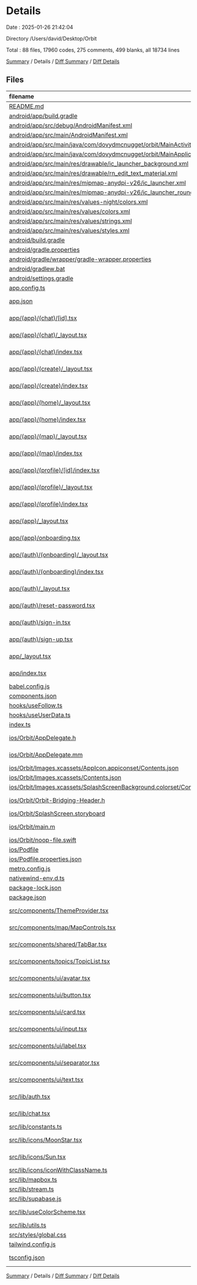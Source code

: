 # Details

Date : 2025-01-26 21:42:04

Directory /Users/david/Desktop/Orbit

Total : 88 files,  17960 codes, 275 comments, 499 blanks, all 18734 lines

[Summary](results.md) / Details / [Diff Summary](diff.md) / [Diff Details](diff-details.md)

## Files
| filename | language | code | comment | blank | total |
| :--- | :--- | ---: | ---: | ---: | ---: |
| [README.md](/README.md) | Markdown | 1 | 0 | 1 | 2 |
| [android/app/build.gradle](/android/app/build.gradle) | Groovy | 93 | 70 | 22 | 185 |
| [android/app/src/debug/AndroidManifest.xml](/android/app/src/debug/AndroidManifest.xml) | XML | 5 | 0 | 3 | 8 |
| [android/app/src/main/AndroidManifest.xml](/android/app/src/main/AndroidManifest.xml) | XML | 36 | 0 | 0 | 36 |
| [android/app/src/main/java/com/dovydmcnugget/orbit/MainActivity.kt](/android/app/src/main/java/com/dovydmcnugget/orbit/MainActivity.kt) | kotlin | 53 | 0 | 9 | 62 |
| [android/app/src/main/java/com/dovydmcnugget/orbit/MainApplication.kt](/android/app/src/main/java/com/dovydmcnugget/orbit/MainApplication.kt) | kotlin | 46 | 0 | 12 | 58 |
| [android/app/src/main/res/drawable/ic\_launcher\_background.xml](/android/app/src/main/res/drawable/ic_launcher_background.xml) | XML | 6 | 0 | 0 | 6 |
| [android/app/src/main/res/drawable/rn\_edit\_text\_material.xml](/android/app/src/main/res/drawable/rn_edit_text_material.xml) | XML | 12 | 23 | 3 | 38 |
| [android/app/src/main/res/mipmap-anydpi-v26/ic\_launcher.xml](/android/app/src/main/res/mipmap-anydpi-v26/ic_launcher.xml) | XML | 5 | 0 | 0 | 5 |
| [android/app/src/main/res/mipmap-anydpi-v26/ic\_launcher\_round.xml](/android/app/src/main/res/mipmap-anydpi-v26/ic_launcher_round.xml) | XML | 5 | 0 | 0 | 5 |
| [android/app/src/main/res/values-night/colors.xml](/android/app/src/main/res/values-night/colors.xml) | XML | 1 | 0 | 0 | 1 |
| [android/app/src/main/res/values/colors.xml](/android/app/src/main/res/values/colors.xml) | XML | 6 | 0 | 0 | 6 |
| [android/app/src/main/res/values/strings.xml](/android/app/src/main/res/values/strings.xml) | XML | 3 | 0 | 0 | 3 |
| [android/app/src/main/res/values/styles.xml](/android/app/src/main/res/values/styles.xml) | XML | 17 | 0 | 0 | 17 |
| [android/build.gradle](/android/build.gradle) | Groovy | 45 | 5 | 7 | 57 |
| [android/gradle.properties](/android/gradle.properties) | Properties | 11 | 33 | 13 | 57 |
| [android/gradle/wrapper/gradle-wrapper.properties](/android/gradle/wrapper/gradle-wrapper.properties) | Properties | 7 | 0 | 1 | 8 |
| [android/gradlew.bat](/android/gradlew.bat) | Batch | 41 | 32 | 22 | 95 |
| [android/settings.gradle](/android/settings.gradle) | Groovy | 33 | 0 | 6 | 39 |
| [app.config.ts](/app.config.ts) | TypeScript | 44 | 0 | 2 | 46 |
| [app.json](/app.json) | JSON with Comments | 31 | 0 | 1 | 32 |
| [app/(app)/(chat)/\[id\].tsx](/app/(app)/(chat)/%5Bid%5D.tsx) | TypeScript JSX | 41 | 0 | 7 | 48 |
| [app/(app)/(chat)/\_layout.tsx](/app/(app)/(chat)/_layout.tsx) | TypeScript JSX | 13 | 0 | 2 | 15 |
| [app/(app)/(chat)/index.tsx](/app/(app)/(chat)/index.tsx) | TypeScript JSX | 48 | 0 | 7 | 55 |
| [app/(app)/(create)/\_layout.tsx](/app/(app)/(create)/_layout.tsx) | TypeScript JSX | 13 | 0 | 2 | 15 |
| [app/(app)/(create)/index.tsx](/app/(app)/(create)/index.tsx) | TypeScript JSX | 10 | 0 | 2 | 12 |
| [app/(app)/(home)/\_layout.tsx](/app/(app)/(home)/_layout.tsx) | TypeScript JSX | 13 | 0 | 2 | 15 |
| [app/(app)/(home)/index.tsx](/app/(app)/(home)/index.tsx) | TypeScript JSX | 10 | 0 | 2 | 12 |
| [app/(app)/(map)/\_layout.tsx](/app/(app)/(map)/_layout.tsx) | TypeScript JSX | 13 | 0 | 2 | 15 |
| [app/(app)/(map)/index.tsx](/app/(app)/(map)/index.tsx) | TypeScript JSX | 168 | 5 | 18 | 191 |
| [app/(app)/(profile)/\[id\]/index.tsx](/app/(app)/(profile)/%5Bid%5D/index.tsx) | TypeScript JSX | 222 | 3 | 21 | 246 |
| [app/(app)/(profile)/\_layout.tsx](/app/(app)/(profile)/_layout.tsx) | TypeScript JSX | 32 | 0 | 2 | 34 |
| [app/(app)/(profile)/index.tsx](/app/(app)/(profile)/index.tsx) | TypeScript JSX | 160 | 7 | 14 | 181 |
| [app/(app)/\_layout.tsx](/app/(app)/_layout.tsx) | TypeScript JSX | 38 | 2 | 5 | 45 |
| [app/(app)/onboarding.tsx](/app/(app)/onboarding.tsx) | TypeScript JSX | 169 | 5 | 18 | 192 |
| [app/(auth)/(onboarding)/\_layout.tsx](/app/(auth)/(onboarding)/_layout.tsx) | TypeScript JSX | 22 | 0 | 3 | 25 |
| [app/(auth)/(onboarding)/index.tsx](/app/(auth)/(onboarding)/index.tsx) | TypeScript JSX | 54 | 0 | 11 | 65 |
| [app/(auth)/\_layout.tsx](/app/(auth)/_layout.tsx) | TypeScript JSX | 32 | 1 | 2 | 35 |
| [app/(auth)/reset-password.tsx](/app/(auth)/reset-password.tsx) | TypeScript JSX | 130 | 7 | 12 | 149 |
| [app/(auth)/sign-in.tsx](/app/(auth)/sign-in.tsx) | TypeScript JSX | 183 | 10 | 15 | 208 |
| [app/(auth)/sign-up.tsx](/app/(auth)/sign-up.tsx) | TypeScript JSX | 236 | 9 | 20 | 265 |
| [app/\_layout.tsx](/app/_layout.tsx) | TypeScript JSX | 87 | 1 | 5 | 93 |
| [app/index.tsx](/app/index.tsx) | TypeScript JSX | 218 | 6 | 24 | 248 |
| [babel.config.js](/babel.config.js) | JavaScript | 13 | 0 | 0 | 13 |
| [components.json](/components.json) | JSON | 6 | 0 | 0 | 6 |
| [hooks/useFollow.ts](/hooks/useFollow.ts) | TypeScript | 175 | 7 | 24 | 206 |
| [hooks/useUserData.ts](/hooks/useUserData.ts) | TypeScript | 102 | 6 | 17 | 125 |
| [index.ts](/index.ts) | TypeScript | 1 | 0 | 1 | 2 |
| [ios/Orbit/AppDelegate.h](/ios/Orbit/AppDelegate.h) | Objective-C++ | 5 | 0 | 3 | 8 |
| [ios/Orbit/AppDelegate.mm](/ios/Orbit/AppDelegate.mm) | Objective-C++ | 42 | 7 | 14 | 63 |
| [ios/Orbit/Images.xcassets/AppIcon.appiconset/Contents.json](/ios/Orbit/Images.xcassets/AppIcon.appiconset/Contents.json) | JSON | 14 | 0 | 0 | 14 |
| [ios/Orbit/Images.xcassets/Contents.json](/ios/Orbit/Images.xcassets/Contents.json) | JSON | 6 | 0 | 1 | 7 |
| [ios/Orbit/Images.xcassets/SplashScreenBackground.colorset/Contents.json](/ios/Orbit/Images.xcassets/SplashScreenBackground.colorset/Contents.json) | JSON | 20 | 0 | 0 | 20 |
| [ios/Orbit/Orbit-Bridging-Header.h](/ios/Orbit/Orbit-Bridging-Header.h) | Objective-C++ | 0 | 3 | 1 | 4 |
| [ios/Orbit/SplashScreen.storyboard](/ios/Orbit/SplashScreen.storyboard) | XML | 34 | 0 | 0 | 34 |
| [ios/Orbit/main.m](/ios/Orbit/main.m) | Objective-C | 7 | 0 | 4 | 11 |
| [ios/Orbit/noop-file.swift](/ios/Orbit/noop-file.swift) | Swift | 0 | 4 | 1 | 5 |
| [ios/Podfile](/ios/Podfile) | Ruby | 56 | 9 | 12 | 77 |
| [ios/Podfile.properties.json](/ios/Podfile.properties.json) | JSON | 5 | 0 | 1 | 6 |
| [metro.config.js](/metro.config.js) | JavaScript | 4 | 0 | 2 | 6 |
| [nativewind-env.d.ts](/nativewind-env.d.ts) | TypeScript | 0 | 1 | 1 | 2 |
| [package-lock.json](/package-lock.json) | JSON | 14,111 | 0 | 1 | 14,112 |
| [package.json](/package.json) | JSON | 59 | 0 | 1 | 60 |
| [src/components/ThemeProvider.tsx](/src/components/ThemeProvider.tsx) | TypeScript JSX | 49 | 1 | 9 | 59 |
| [src/components/map/MapControls.tsx](/src/components/map/MapControls.tsx) | TypeScript JSX | 111 | 4 | 10 | 125 |
| [src/components/shared/TabBar.tsx](/src/components/shared/TabBar.tsx) | TypeScript JSX | 46 | 2 | 7 | 55 |
| [src/components/topics/TopicList.tsx](/src/components/topics/TopicList.tsx) | TypeScript JSX | 69 | 0 | 10 | 79 |
| [src/components/ui/avatar.tsx](/src/components/ui/avatar.tsx) | TypeScript JSX | 37 | 0 | 5 | 42 |
| [src/components/ui/button.tsx](/src/components/ui/button.tsx) | TypeScript JSX | 87 | 0 | 6 | 93 |
| [src/components/ui/card.tsx](/src/components/ui/card.tsx) | TypeScript JSX | 48 | 0 | 8 | 56 |
| [src/components/ui/input.tsx](/src/components/ui/input.tsx) | TypeScript JSX | 22 | 0 | 4 | 26 |
| [src/components/ui/label.tsx](/src/components/ui/label.tsx) | TypeScript JSX | 25 | 0 | 3 | 28 |
| [src/components/ui/separator.tsx](/src/components/ui/separator.tsx) | TypeScript JSX | 20 | 0 | 3 | 23 |
| [src/components/ui/text.tsx](/src/components/ui/text.tsx) | TypeScript JSX | 21 | 0 | 4 | 25 |
| [src/lib/auth.tsx](/src/lib/auth.tsx) | TypeScript JSX | 41 | 2 | 10 | 53 |
| [src/lib/chat.tsx](/src/lib/chat.tsx) | TypeScript JSX | 64 | 3 | 12 | 79 |
| [src/lib/constants.ts](/src/lib/constants.ts) | TypeScript | 18 | 0 | 1 | 19 |
| [src/lib/icons/MoonStar.tsx](/src/lib/icons/MoonStar.tsx) | TypeScript JSX | 4 | 0 | 1 | 5 |
| [src/lib/icons/Sun.tsx](/src/lib/icons/Sun.tsx) | TypeScript JSX | 4 | 0 | 1 | 5 |
| [src/lib/icons/iconWithClassName.ts](/src/lib/icons/iconWithClassName.ts) | TypeScript | 13 | 0 | 2 | 15 |
| [src/lib/mapbox.ts](/src/lib/mapbox.ts) | TypeScript | 4 | 1 | 3 | 8 |
| [src/lib/stream.ts](/src/lib/stream.ts) | TypeScript | 40 | 5 | 6 | 51 |
| [src/lib/supabase.js](/src/lib/supabase.js) | JavaScript | 17 | 0 | 3 | 20 |
| [src/lib/useColorScheme.tsx](/src/lib/useColorScheme.tsx) | TypeScript JSX | 11 | 0 | 2 | 13 |
| [src/lib/utils.ts](/src/lib/utils.ts) | TypeScript | 5 | 0 | 2 | 7 |
| [src/styles/global.css](/src/styles/global.css) | CSS | 58 | 0 | 3 | 61 |
| [tailwind.config.js](/tailwind.config.js) | JavaScript | 63 | 1 | 1 | 65 |
| [tsconfig.json](/tsconfig.json) | JSON with Comments | 10 | 0 | 1 | 11 |

[Summary](results.md) / Details / [Diff Summary](diff.md) / [Diff Details](diff-details.md)